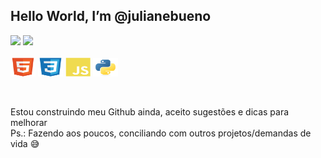 ## Hello World, I’m @julianebueno

<div>
<img height="150em" src= "https://github-readme-stats.vercel.app/api?username=julianebueno&theme=tokyonight&include_all_commits=true&count_private=true&line_height=20&hide_border=true&show_icons=true"/>
<img height="150em" src="https://github-readme-stats.vercel.app/api/top-langs/?username=julianebueno&theme=tokyonight&hide_border=true&layout=compact"/>
</div>

<div style="display: inline_block"><br>
<img align="center" alt="HTML" height="30" width="40" src="https://raw.githubusercontent.com/devicons/devicon/master/icons/html5/html5-original.svg">
<img align="center" alt="CSS" height="30" width="40" src="https://raw.githubusercontent.com/devicons/devicon/master/icons/css3/css3-original.svg">
<img align="center" alt="Js" height="30" width="40" src="https://raw.githubusercontent.com/devicons/devicon/master/icons/javascript/javascript-plain.svg">
<img align="center" alt="Python" height="30" width="40" src="https://raw.githubusercontent.com/devicons/devicon/master/icons/python/python-original.svg">
</div>
  
<!-- XD 
&layout=compact
-->
<br><br>
Estou construindo meu Github ainda, aceito sugestões e dicas para melhorar<br>
Ps.: Fazendo aos poucos, conciliando com outros projetos/demandas de vida 😅
